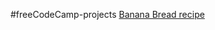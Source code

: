 #freeCodeCamp-projects
<a href="https://gurtesh.github.io/freeCodeCamp-projects/build-a-recipe-page.html">Banana Bread recipe</a>
